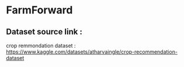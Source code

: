 # FarmForward

## Dataset source link : 
crop remmondation dataset : https://www.kaggle.com/datasets/atharvaingle/crop-recommendation-dataset
